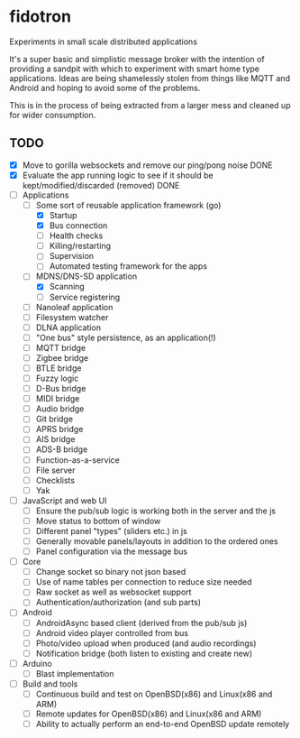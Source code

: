 # fidotron
Experiments in small scale distributed applications

It's a super basic and simplistic message broker with the intention of providing a sandpit 
with which to experiment with smart home type applications. Ideas are being shamelessly 
stolen from things like MQTT and Android and hoping to avoid some of the problems.

This is in the process of being extracted from a larger mess and cleaned up for wider
consumption.

## TODO
* [x] Move to gorilla websockets and remove our ping/pong noise DONE
* [x] Evaluate the app running logic to see if it should be kept/modified/discarded (removed) DONE
* [ ] Applications
    * [ ] Some sort of reusable application framework (go)
        * [x] Startup
        * [x] Bus connection
        * [ ] Health checks
        * [ ] Killing/restarting
        * [ ] Supervision
        * [ ] Automated testing framework for the apps
    * [ ] MDNS/DNS-SD application
        * [x] Scanning
        * [ ] Service registering
    * [ ] Nanoleaf application
    * [ ] Filesystem watcher
    * [ ] DLNA application
    * [ ] "One bus" style persistence, as an application(!)
    * [ ] MQTT bridge
    * [ ] Zigbee bridge
    * [ ] BTLE bridge
    * [ ] Fuzzy logic
    * [ ] D-Bus bridge
    * [ ] MIDI bridge
    * [ ] Audio bridge
    * [ ] Git bridge
    * [ ] APRS bridge
    * [ ] AIS bridge
    * [ ] ADS-B bridge
    * [ ] Function-as-a-service
    * [ ] File server
    * [ ] Checklists
    * [ ] Yak
* [ ] JavaScript and web UI
    * [ ] Ensure the pub/sub logic is working both in the server and the js
    * [ ] Move status to bottom of window
    * [ ] Different panel "types" (sliders etc.) in js
    * [ ] Generally movable panels/layouts in addition to the ordered ones
    * [ ] Panel configuration via the message bus
* [ ] Core
    * [ ] Change socket so binary not json based
    * [ ] Use of name tables per connection to reduce size needed
    * [ ] Raw socket as well as websocket support
    * [ ] Authentication/authorization (and sub parts)
* [ ] Android
    * [ ] AndroidAsync based client (derived from the pub/sub js)
    * [ ] Android video player controlled from bus
    * [ ] Photo/video upload when produced (and audio recordings)
    * [ ] Notification bridge (both listen to existing and create new)
* [ ] Arduino
    * [ ] Blast implementation
* [ ] Build and tools
    * [ ] Continuous build and test on OpenBSD(x86) and Linux(x86 and ARM)
    * [ ] Remote updates for OpenBSD(x86) and Linux(x86 and ARM)
    * [ ] Ability to actually perform an end-to-end OpenBSD update remotely